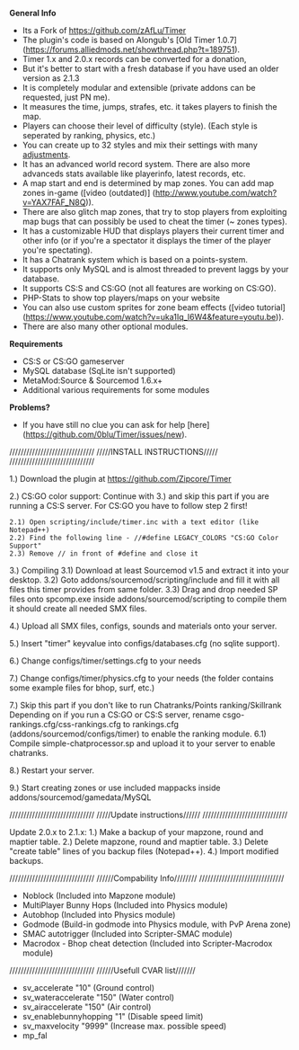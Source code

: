 **General Info**

* Its a Fork of https://github.com/zAfLu/Timer
* The plugin's code is based on Alongub's [Old Timer 1.0.7] (https://forums.alliedmods.net/showthread.php?t=189751).
* Timer 1.x and 2.0.x records can be converted for a donation, 
 * But it's better to start with a fresh database if you have used an older version as 2.1.3
* It is completely modular and extensible (private addons can be requested, just PN me).
* It measures the time, jumps, strafes,  etc. it takes players to finish the map.
* Players can choose their level of difficulty (style). (Each style is seperated by ranking, physics, etc.)
* You can create up to 32 styles and mix their settings with many [adjustments](https://github.com/Zipcore/Timer/blob/master/docs/modules/timer-physics.txt).
* It has an advanced world record system. There are also more advanceds stats available like playerinfo, latest records, etc.
* A map start and end is determined by map zones. You can add map zones in-game ([video (outdated)] (http://www.youtube.com/watch?v=YAX7FAF_N8Q)). 
* There are also glitch map zones, that try to stop players from exploiting map bugs that can possibly be used to cheat the timer (~ zones types).
* It has a customizable HUD that displays players their current timer and other info (or if you're a spectator it displays the timer of the player you're spectating).
* It has a Chatrank system which is based on a points-system.
* It supports only MySQL and is almost threaded to prevent laggs by your database.
* It supports CS:S and CS:GO (not all features are working on CS:GO).
* PHP-Stats to show top players/maps on your website
* You can also use custom sprites for zone beam effects ([video tutorial] (https://www.youtube.com/watch?v=uka1Iq_I6W4&feature=youtu.be)).
* There are also many other optional modules.

**Requirements**
* CS:S or CS:GO gameserver
* MySQL database (SqLite isn't supported)
* MetaMod:Source & Sourcemod 1.6.x+
* Additional various requirements for some modules

**Problems?**
* If you have still no clue you can ask for help [here] (https://github.com/0blu/Timer/issues/new).

//////////////////////////////
/////INSTALL INSTRUCTIONS/////
//////////////////////////////

1.) Download the plugin at https://github.com/Zipcore/Timer

2.) CS:GO color support: 
    Continue with 3.) and skip this part if you are running a CS:S server. 
    For CS:GO you have to follow step 2 first!

    2.1) Open scripting/include/timer.inc with a text editor (like Notepad++)
    2.2) Find the following line - //#define LEGACY_COLORS "CS:GO Color Support"
    2.3) Remove // in front of #define and close it

3.) Compiling
    3.1) Download at least Sourcemod v1.5 and extract it into your desktop.
    3.2) Goto addons/sourcemod/scripting/include and fill it with all files this timer provides from same folder.
    3.3) Drag and drop needed SP files onto spcomp.exe inside addons/sourcemod/scripting to compile them it should create all needed SMX files.

4.) Upload all SMX files, configs, sounds and materials onto your server.

5.) Insert "timer" keyvalue into configs/databases.cfg (no sqlite support).

6.) Change configs/timer/settings.cfg to your needs

7.) Change configs/timer/physics.cfg to your needs (the folder contains some example files for bhop, surf, etc.)

7.) Skip this part if you don't like to run Chatranks/Points ranking/Skillrank
    Depending on if you run a CS:GO or CS:S server, rename csgo-rankings.cfg/css-rankings.cfg to rankings.cfg (addons/sourcemod/configs/timer) to enable the ranking module.
    6.1) Compile simple-chatprocessor.sp  and upload it to your server to enable chatranks.

8.) Restart your server.

9.) Start creating zones or use included mappacks inside addons/sourcemod/gamedata/MySQL

//////////////////////////////
/////Update instructions//////
//////////////////////////////

Update 2.0.x to 2.1.x:
1.) Make a backup of your mapzone, round and maptier table.
2.) Delete mapzone, round and maptier table.
3.) Delete "create table" lines of you backup files (Notepad++).
4.) Import modified backups.

//////////////////////////////
//////Compability Info////////
//////////////////////////////

- Noblock (Included into Mapzone module)
- MultiPlayer Bunny Hops (Included into Physics module)
- Autobhop (Included into Physics module)
- Godmode (Build-in godmode into Physics module, with PvP Arena zone)
- SMAC autotrigger (Included into Scripter-SMAC module)
- Macrodox - Bhop cheat detection (Included into Scripter-Macrodox module)

//////////////////////////////
//////Usefull CVAR list///////

- sv_accelerate "10" (Ground control)
- sv_wateraccelerate "150" (Water control)
- sv_airaccelerate "150" (Air control)
- sv_enablebunnyhopping "1" (Disable speed limit)
- sv_maxvelocity "9999" (Increase max. possible speed)
- mp_fal
